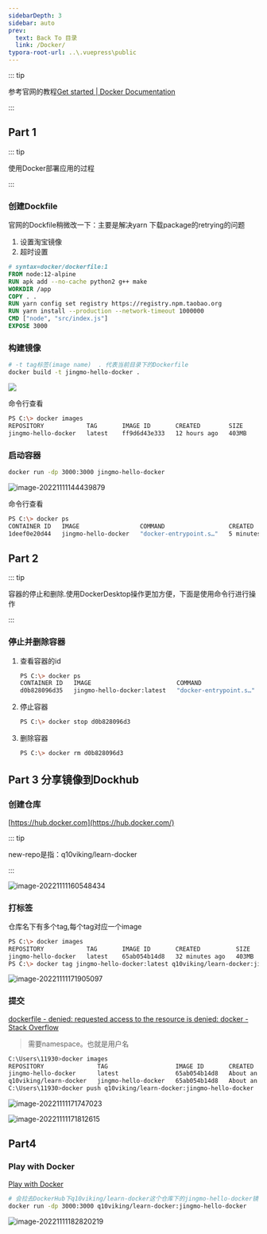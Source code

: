 ```yaml
---
sidebarDepth: 3
sidebar: auto
prev:
  text: Back To 目录
  link: /Docker/
typora-root-url: ..\.vuepress\public
---
```




::: tip

参考官网的教程[Get started | Docker Documentation](https://docs.docker.com/get-started/)

:::



## Part 1

::: tip

使用Docker部署应用的过程

:::

### 创建Dockfile

官网的Dockfile稍微改一下：主要是解决yarn 下载package的retrying的问题

1. 设置淘宝镜像
2. 超时设置

```dockerfile
# syntax=docker/dockerfile:1
FROM node:12-alpine
RUN apk add --no-cache python2 g++ make
WORKDIR /app
COPY . .
RUN yarn config set registry https://registry.npm.taobao.org
RUN yarn install --production --network-timeout 1000000
CMD ["node", "src/index.js"]
EXPOSE 3000
```



### 构建镜像

```sh
# -t tag标签(image name)  . 代表当前目录下的Dockerfile
docker build -t jingmo-hello-docker .
```

![](/images/Docker/image-20221111144904615.png)

命令行查看

```sh
PS C:\> docker images
REPOSITORY            TAG       IMAGE ID       CREATED        SIZE
jingmo-hello-docker   latest    ff9d6d43e333   12 hours ago   403MB
```



### 启动容器

```sh
docker run -dp 3000:3000 jingmo-hello-docker
```

![image-20221111144439879](/images/Docker/image-20221111144439879.png)

命令行查看

```sh
PS C:\> docker ps
CONTAINER ID   IMAGE                 COMMAND                  CREATED         STATUS         PORTS                    NAMES
1deef0e20d44   jingmo-hello-docker   "docker-entrypoint.s…"   5 minutes ago   Up 5 minutes   0.0.0.0:3000->3000/tcp   quirky_perlman
```

## Part 2

::: tip

容器的停止和删除.使用DockerDesktop操作更加方便，下面是使用命令行进行操作

:::

### 停止并删除容器

1. 查看容器的id

   ```sh
   PS C:\> docker ps
   CONTAINER ID   IMAGE                        COMMAND                  CREATED              STATUS              PORTS                    NAMES
   d0b828096d35   jingmo-hello-docker:latest   "docker-entrypoint.s…"   About a minute ago   Up About a minute   0.0.0.0:3000->3000/tcp   jingmo-test
   ```

2. 停止容器

   ```sh
   PS C:\> docker stop d0b828096d3
   ```

3. 删除容器

   ```sh
   PS C:\> docker rm d0b828096d3
   ```

   

## Part 3 分享镜像到Dockhub

### 创建仓库

[https://hub.docker.com](https://hub.docker.com/)

::: tip

new-repo是指：q10viking/learn-docker

:::

![image-20221111160548434](/images/Docker/image-20221111160548434.png)



### 打标签

仓库名下有多个tag,每个tag对应一个image

```sh
PS C:\> docker images
REPOSITORY            TAG       IMAGE ID       CREATED          SIZE
jingmo-hello-docker   latest    65ab054b14d8   32 minutes ago   403MB
PS C:\> docker tag jingmo-hello-docker:latest q10viking/learn-docker:jingmo-hello-docker
```

![image-20221111171905097](/images/Docker/image-20221111171905097.png)



### 提交

[dockerfile - denied: requested access to the resource is denied: docker - Stack Overflow](https://stackoverflow.com/questions/41984399/denied-requested-access-to-the-resource-is-denied-docker)

> 需要namespace。也就是用户名

```sh
C:\Users\11930>docker images
REPOSITORY               TAG                   IMAGE ID       CREATED             SIZE
jingmo-hello-docker      latest                65ab054b14d8   About an hour ago   403MB
q10viking/learn-docker   jingmo-hello-docker   65ab054b14d8   About an hour ago   403MB
C:\Users\11930>docker push q10viking/learn-docker:jingmo-hello-docker
```

![image-20221111171747023](/images/Docker/image-20221111171747023.png)

![image-20221111171812615](/images/Docker/image-20221111171812615.png)



## Part4 

### Play with Docker

[Play with Docker](https://labs.play-with-docker.com/)

```sh
# 会拉去DockerHub下q10viking/learn-docker这个仓库下的jingmo-hello-docker镜像
docker run -dp 3000:3000 q10viking/learn-docker:jingmo-hello-docker
```



![image-20221111182820219](/images/Docker/image-20221111182820219.png)
